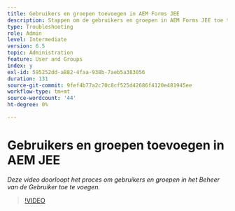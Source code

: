 ```yaml
---
title: Gebruikers en groepen toevoegen in AEM Forms JEE
description: Stappen om de gebruikers en groepen in AEM Forms JEE toe te voegen
type: Troubleshooting
role: Admin
level: Intermediate
version: 6.5
topic: Administration
feature: User and Groups
index: y
exl-id: 595252dd-a882-4faa-938b-7aeb5a383056
duration: 131
source-git-commit: 9fef4b77a2c70c8cf525d42686f4120e481945ee
workflow-type: tm+mt
source-wordcount: '44'
ht-degree: 0%

---
```


# Gebruikers en groepen toevoegen in AEM JEE

*Deze video doorloopt het proces om gebruikers en groepen in het Beheer van de Gebruiker toe te voegen.*

>[!VIDEO](https://video.tv.adobe.com/v/335485?quality=12&learn=on)
